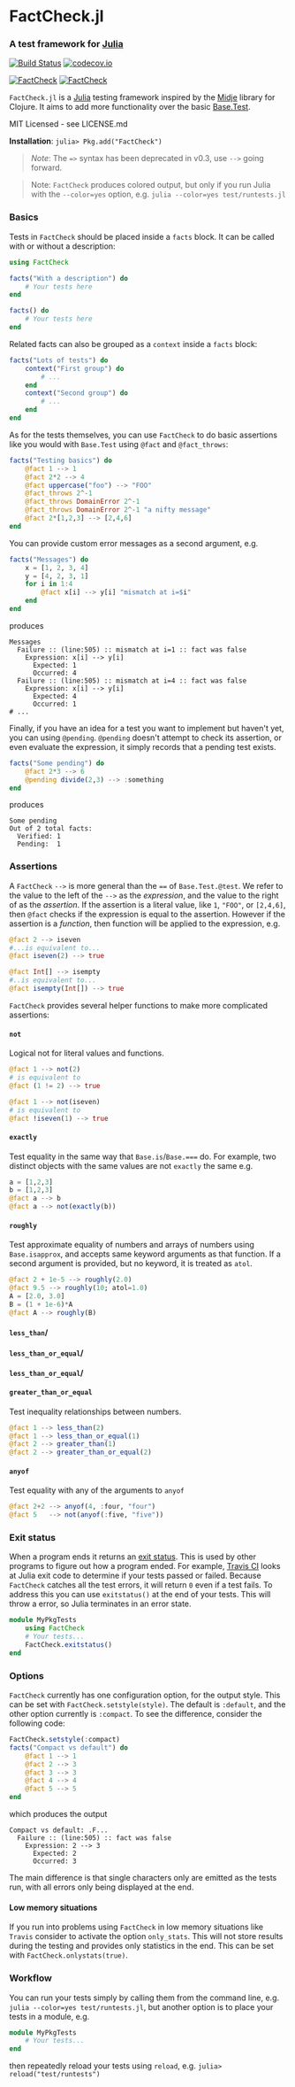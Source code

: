 # FactCheck.jl

### A test framework for [Julia](http://julialang.org)

[![Build Status](https://travis-ci.org/JuliaLang/FactCheck.jl.svg?branch=master)](https://travis-ci.org/JuliaLang/FactCheck.jl)
[![codecov.io](http://codecov.io/github/JuliaLang/FactCheck.jl/coverage.svg?branch=master)](http://codecov.io/github/JuliaLang/FactCheck.jl?branch=master)

[![FactCheck](http://pkg.julialang.org/badges/FactCheck_0.3.svg)](http://pkg.julialang.org/?pkg=FactCheck&ver=0.3)
[![FactCheck](http://pkg.julialang.org/badges/FactCheck_0.4.svg)](http://pkg.julialang.org/?pkg=FactCheck&ver=0.4)

`FactCheck.jl` is a [Julia](http://julialang.org) testing framework inspired by the [Midje](https://github.com/marick/Midje) library for Clojure. It aims to add more functionality over the basic [Base.Test](http://docs.julialang.org/en/latest/stdlib/test/).

MIT Licensed - see LICENSE.md

**Installation**: `julia> Pkg.add("FactCheck")`

> *Note*: The `=>` syntax has been deprecated in v0.3, use `-->` going forward.

> Note: `FactCheck` produces colored output, but only if you run Julia with the `--color=yes` option, e.g. `julia --color=yes test/runtests.jl`

### Basics

Tests in `FactCheck` should be placed inside a `facts` block. It can be called with or without a description:
```julia
using FactCheck

facts("With a description") do
    # Your tests here
end

facts() do
    # Your tests here
end
```

Related facts can also be grouped as a `context` inside a `facts` block:
```julia
facts("Lots of tests") do
    context("First group") do
        # ...
    end
    context("Second group") do
        # ...
    end
end
```

As for the tests themselves, you can use `FactCheck` to do basic assertions like you would with `Base.Test` using `@fact` and `@fact_throws`:
```julia
facts("Testing basics") do
    @fact 1 --> 1
    @fact 2*2 --> 4
    @fact uppercase("foo") --> "FOO"
    @fact_throws 2^-1
    @fact_throws DomainError 2^-1
    @fact_throws DomainError 2^-1 "a nifty message"
    @fact 2*[1,2,3] --> [2,4,6]
end
```

You can provide custom error messages as a second argument, e.g.
```julia
facts("Messages") do
    x = [1, 2, 3, 4]
    y = [4, 2, 3, 1]
    for i in 1:4
        @fact x[i] --> y[i] "mismatch at i=$i"
    end
end
```
produces
```
Messages
  Failure :: (line:505) :: mismatch at i=1 :: fact was false
    Expression: x[i] --> y[i]
      Expected: 1
      Occurred: 4
  Failure :: (line:505) :: mismatch at i=4 :: fact was false
    Expression: x[i] --> y[i]
      Expected: 4
      Occurred: 1
# ...
```

Finally, if you have an idea for a test you want to implement but haven't yet, you can using `@pending`. `@pending` doesn't attempt to check its assertion, or even evaluate the expression, it simply records that a pending test exists.
```julia
facts("Some pending") do
    @fact 2*3 --> 6
    @pending divide(2,3) --> :something
end
```
produces
```
Some pending
Out of 2 total facts:
  Verified: 1
  Pending:  1
```

### Assertions

A `FactCheck` `-->` is more general than the `==` of `Base.Test.@test`.
We refer to the value to the left of the `-->` as the *expression*, and the value to the right of as the *assertion*.
If the assertion is a literal value, like `1`, `"FOO"`, or `[2,4,6]`, then `@fact` checks if the expression is equal to the assertion.
However if the assertion is a *function*, then function will be applied to the expression, e.g.
```julia
@fact 2 --> iseven
#...is equivalent to...
@fact iseven(2) --> true

@fact Int[] --> isempty
#..is equivalent to...
@fact isempty(Int[]) --> true
```

`FactCheck` provides several helper functions to make more complicated assertions:

#### `not`
Logical not for literal values and functions.
```julia
@fact 1 --> not(2)
# is equivalent to
@fact (1 != 2) --> true

@fact 1 --> not(iseven)
# is equivalent to
@fact !iseven(1) --> true
```

#### `exactly`
Test equality in the same way that `Base.is`/`Base.===` do. For example, two distinct objects with the same values are not `exactly` the same e.g.
```julia
a = [1,2,3]
b = [1,2,3]
@fact a --> b
@fact a --> not(exactly(b))
```

#### `roughly`
Test approximate equality of numbers and arrays of numbers using `Base.isapprox`, and accepts same keyword arguments as that function. If a second argument is provided, but no keyword, it is treated as `atol`.
```julia
@fact 2 + 1e-5 --> roughly(2.0)
@fact 9.5 --> roughly(10; atol=1.0)
A = [2.0, 3.0]
B = (1 + 1e-6)*A
@fact A --> roughly(B)
```

#### `less_than`/
#### `less_than_or_equal`/
#### `less_than_or_equal`/
#### `greater_than_or_equal`
Test inequality relationships between numbers.
```julia
@fact 1 --> less_than(2)
@fact 1 --> less_than_or_equal(1)
@fact 2 --> greater_than(1)
@fact 2 --> greater_than_or_equal(2)
```

#### `anyof`
Test equality with any of the arguments to `anyof`
```julia
@fact 2+2 --> anyof(4, :four, "four")
@fact 5   --> not(anyof(:five, "five"))
```

### Exit status

When a program ends it returns an [exit status](http://en.wikipedia.org/wiki/Exit_status). This is used by other programs to figure out how a program ended. For example, [Travis CI](https://travis-ci.org/) looks at Julia exit code to determine if your tests passed or failed. Because `FactCheck` catches all the test errors, it will return `0` even if a test fails. To address this you can use `exitstatus()` at the end of your tests. This will throw a error, so Julia terminates in an error state.

```jl
module MyPkgTests
    using FactCheck
    # Your tests...
    FactCheck.exitstatus()
end
```

### Options

`FactCheck` currently has one configuration option, for the output style. This can be set with `FactCheck.setstyle(style)`. The default
is `:default`, and the other option currently is `:compact`. To see the difference, consider the following code:

```julia
FactCheck.setstyle(:compact)
facts("Compact vs default") do
    @fact 1 --> 1
    @fact 2 --> 3
    @fact 3 --> 3
    @fact 4 --> 4
    @fact 5 --> 5
end
```
which produces the output
```
Compact vs default: .F...
  Failure :: (line:505) :: fact was false
    Expression: 2 --> 3
      Expected: 2
      Occurred: 3
```

The main difference is that single characters only are emitted as the tests run, with all errors only being displayed at the end.

#### Low memory situations

If you run into problems using `FactCheck` in low memory situations like `Travis` consider to activate the option `only_stats`. This will not store results during the testing and provides only statistics in the end. This can be set with `FactCheck.onlystats(true)`.

### Workflow

You can run your tests simply by calling them from the command line, e.g. `julia --color=yes test/runtests.jl`, but another option is to place your tests in a module, e.g.

```jl
module MyPkgTests
    # Your tests...
end
```

then repeatedly reload your tests using `reload`, e.g. `julia> reload("test/runtests")`
